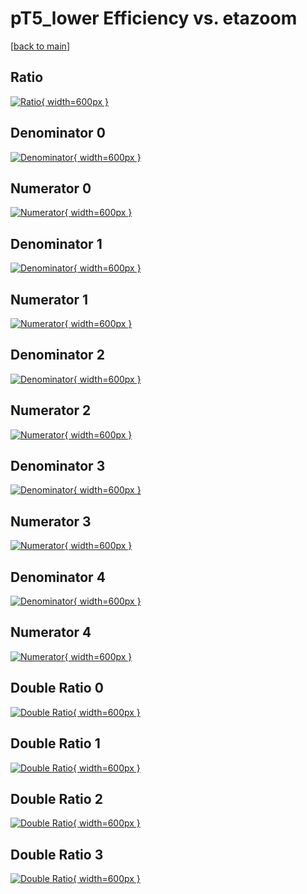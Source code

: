 # pT5_lower Efficiency vs. etazoom

[[back to main](./)]



## Ratio

[![Ratio](../mtv/var/pT5_lower_base_211_1_eff_etazoom.png){ width=600px }](../mtv/var/pT5_lower_base_211_1_eff_etazoom.pdf)

## Denominator 0

[![Denominator](../mtv/den/pT5_lower_base_211_1_eff_etazoom_den0.png){ width=600px }](../mtv/den/pT5_lower_base_211_1_eff_etazoom_den0.pdf)

## Numerator 0

[![Numerator](../mtv/num/pT5_lower_base_211_1_eff_etazoom_num0.png){ width=600px }](../mtv/num/pT5_lower_base_211_1_eff_etazoom_num0.pdf)

## Denominator 1

[![Denominator](../mtv/den/pT5_lower_base_211_1_eff_etazoom_den1.png){ width=600px }](../mtv/den/pT5_lower_base_211_1_eff_etazoom_den1.pdf)

## Numerator 1

[![Numerator](../mtv/num/pT5_lower_base_211_1_eff_etazoom_num1.png){ width=600px }](../mtv/num/pT5_lower_base_211_1_eff_etazoom_num1.pdf)

## Denominator 2

[![Denominator](../mtv/den/pT5_lower_base_211_1_eff_etazoom_den2.png){ width=600px }](../mtv/den/pT5_lower_base_211_1_eff_etazoom_den2.pdf)

## Numerator 2

[![Numerator](../mtv/num/pT5_lower_base_211_1_eff_etazoom_num2.png){ width=600px }](../mtv/num/pT5_lower_base_211_1_eff_etazoom_num2.pdf)

## Denominator 3

[![Denominator](../mtv/den/pT5_lower_base_211_1_eff_etazoom_den3.png){ width=600px }](../mtv/den/pT5_lower_base_211_1_eff_etazoom_den3.pdf)

## Numerator 3

[![Numerator](../mtv/num/pT5_lower_base_211_1_eff_etazoom_num3.png){ width=600px }](../mtv/num/pT5_lower_base_211_1_eff_etazoom_num3.pdf)

## Denominator 4

[![Denominator](../mtv/den/pT5_lower_base_211_1_eff_etazoom_den4.png){ width=600px }](../mtv/den/pT5_lower_base_211_1_eff_etazoom_den4.pdf)

## Numerator 4

[![Numerator](../mtv/num/pT5_lower_base_211_1_eff_etazoom_num4.png){ width=600px }](../mtv/num/pT5_lower_base_211_1_eff_etazoom_num4.pdf)

## Double Ratio 0

[![Double Ratio](../mtv/ratio/pT5_lower_base_211_1_eff_etazoom_ratio0.png){ width=600px }](../mtv/ratio/pT5_lower_base_211_1_eff_etazoom_ratio0.pdf)

## Double Ratio 1

[![Double Ratio](../mtv/ratio/pT5_lower_base_211_1_eff_etazoom_ratio1.png){ width=600px }](../mtv/ratio/pT5_lower_base_211_1_eff_etazoom_ratio1.pdf)

## Double Ratio 2

[![Double Ratio](../mtv/ratio/pT5_lower_base_211_1_eff_etazoom_ratio2.png){ width=600px }](../mtv/ratio/pT5_lower_base_211_1_eff_etazoom_ratio2.pdf)

## Double Ratio 3

[![Double Ratio](../mtv/ratio/pT5_lower_base_211_1_eff_etazoom_ratio3.png){ width=600px }](../mtv/ratio/pT5_lower_base_211_1_eff_etazoom_ratio3.pdf)

